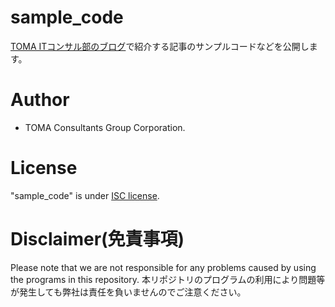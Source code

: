# sample_code

[TOMA ITコンサル部のブログ](https://note.com/toma_itc/)で紹介する記事のサンプルコードなどを公開します。

# Author

* TOMA Consultants Group Corporation.
 
# License

"sample_code" is under [ISC license](https://www.isc.org/).

# Disclaimer(免責事項)

Please note that we are not responsible for any problems caused by using the programs in this repository.
本リポジトリのプログラムの利用により問題等が発生しても弊社は責任を負いませんのでご注意ください。

